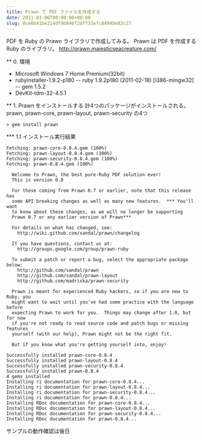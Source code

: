 ```yaml
---
title: Prawn で PDF ファイルを作成する
date: 2011-03-06T00:00:00+09:00
slug: 0ce6b41be214df9b846f2df731efc8494be82c27
---
```


PDF を Ruby の Prawn ライブラリで作成してみる。
Prawn は PDF を作成する Ruby のライブラリ。
http://prawn.majesticseacreature.com/


** 0. 環境
- Microsoft Windows 7 Home Premium(32bit)
- rubyinstaller-1.9.2-p180
-- ruby 1.9.2p180 (2011-02-18) [i386-mingw32]
-- gem 1.5.2
- DevKit-tdm-32-4.5.1


** 1. Prawn をインストールする
計4つのパッケージがインストールされる。prawn, prawn-core, prawn-layout, prawn-security の4つ

```
> gem install prawn
```


*** 1.1 インストール実行結果

```
Fetching: prawn-core-0.8.4.gem (100%)
Fetching: prawn-layout-0.8.4.gem (100%)
Fetching: prawn-security-0.8.4.gem (100%)
Fetching: prawn-0.8.4.gem (100%)

  Welcome to Prawn, the best pure-Ruby PDF solution ever!
  This is version 0.8

  For those coming from Prawn 0.7 or earlier, note that this release has
  some API breaking changes as well as many new features.  *** You'll want
  to know about these changes, as we will no longer be supporting
  Prawn 0.7 or any earlier version of Prawn***

  For details on what has changed, see:
    http://wiki.github.com/sandal/prawn/changelog

  If you have questions, contact us at:
    http://groups.google.com/group/prawn-ruby

  To submit a patch or report a bug, select the appropriate package below:
    http://github.com/sandal/prawn
    http://github.com/sandal/prawn-layout
    http://github.com/madriska/prawn-security

  Prawn is meant for experienced Ruby hackers, so if you are new to Ruby, you
  might want to wait until you've had some practice with the language before
  expecting Prawn to work for you.  Things may change after 1.0, but for now
  if you're not ready to read source code and patch bugs or missing features
  yourself (with our help), Prawn might not be the right fit.

  But if you know what you're getting yourself into, enjoy!

Successfully installed prawn-core-0.8.4
Successfully installed prawn-layout-0.8.4
Successfully installed prawn-security-0.8.4
Successfully installed prawn-0.8.4
4 gems installed
Installing ri documentation for prawn-core-0.8.4...
Installing ri documentation for prawn-layout-0.8.4...
Installing ri documentation for prawn-security-0.8.4...
Installing ri documentation for prawn-0.8.4...
Installing RDoc documentation for prawn-core-0.8.4...
Installing RDoc documentation for prawn-layout-0.8.4...
Installing RDoc documentation for prawn-security-0.8.4...
Installing RDoc documentation for prawn-0.8.4...
```

サンプルの動作確認は後日
